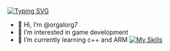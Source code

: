 <a href="https://git.io/typing-svg"><img src="https://readme-typing-svg.demolab.com?font=Quicksand&weight=900&size=35&pause=1000&color=FF0000&center=true&vCenter=true&random=false&width=435&lines=HI+my+name+is+nehad++%E2%9C%A8" alt="Typing SVG" /></a>
- 👋 Hi, I’m @orgalorg7
- 👀 I’m interested in game development
- 🌱 I’m currently learning c++ and ARM
[![My Skills](https://skillicons.dev/icons?i=js,html,css,wasm)](https://skillicons.dev)



<!---
orgalorg7/orgalorg7 is a ✨ special ✨ repository because its `README.md` (this file) appears on your GitHub profile.
You can click the Preview link to take a look at your changes.
--->
